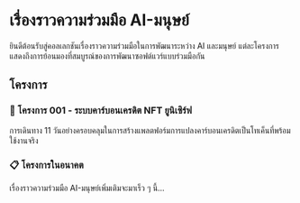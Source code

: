 # เรื่องราวความร่วมมือ AI-มนุษย์

ยินดีต้อนรับสู่คอลเลกชันเรื่องราวความร่วมมือในการพัฒนาระหว่าง AI และมนุษย์ แต่ละโครงการแสดงถึงการย้อนมองที่สมบูรณ์ของการพัฒนาซอฟต์แวร์แบบร่วมมือกัน

## โครงการ

### 🚀 โครงการ 001 - ระบบคาร์บอนเครดิต NFT ยูนิเซิร์ฟ
การเดินทาง 11 วันอย่างครอบคลุมในการสร้างแพลตฟอร์มการแปลงคาร์บอนเครดิตเป็นโทเค็นที่พร้อมใช้งานจริง

### 📋 โครงการในอนาคต
เรื่องราวความร่วมมือ AI-มนุษย์เพิ่มเติมจะมาเร็ว ๆ นี้...